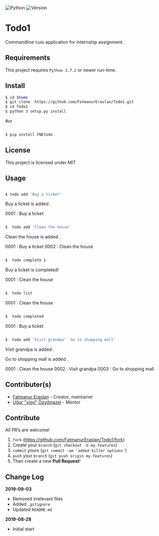 ![Python](https://img.shields.io/badge/python-3.7.2-green.svg)
![Version](https://img.shields.io/badge/version-0.1.1-yellow.svg)

# Todo1

Commandline `todo` application for internship assignment.

## Requirements

This project requires `Python 3.7.2` or newer run-time.

## Install


```sh
$ cd $home  
$ git clone  https://github.com/FatmanurEraslan/Todo1.git
$ cd Todo1
$ python 3 setup.py install
```

#or

```sh

$ pip install FNEtodo  

```



## License

This project is licensed under MIT

## Usage
```sh

$ todo add 'Buy a ticket'

```

Buy a ticket is added .

0001 : Buy a ticket

```sh

$  todo add 'Clean the house'

```

Clean the house is added .

0001 : Buy a ticket
0002 : Clean the house


```sh

$  todo complete 1

```

Buy a ticket is completed!

0001 : Clean the house


```sh

$  todo list

```
0001 : Clean the house


```sh

$  todo completed

```

0001 : Buy a ticket


```sh

$  todo add 'Visit grandpa' 'Go to shopping mall'

```
Visit grandpa is added .

Go to shopping mall is added .

0001 : Clean the house
0002 : Visit grandpa
0003 : Go to shopping mall

## Contributer(s)

- [Fatmanur Eraslan](https://github.com/FatmanurEraslan) - Creator, maintainer
- [Uğur "vigo" Özyılmazel](https://github.com/vigo) - Mentor

## Contribute

All PR’s are welcome!

1. `fork` (https://github.com/FatmanurEraslan/Todo1/fork)
1. Create your `branch` (`git checkout -b my-features`)
1. `commit` yours (`git commit -am 'added killer options'`)
1. `push` your `branch` (`git push origin my-features`)
1. Than create a new **Pull Request**!

## Change Log

**2019-09-03**

- Removed irrelevant files
- Added `.gitignore`
- Updated `README.md`

**2019-08-28**

- Initial start
